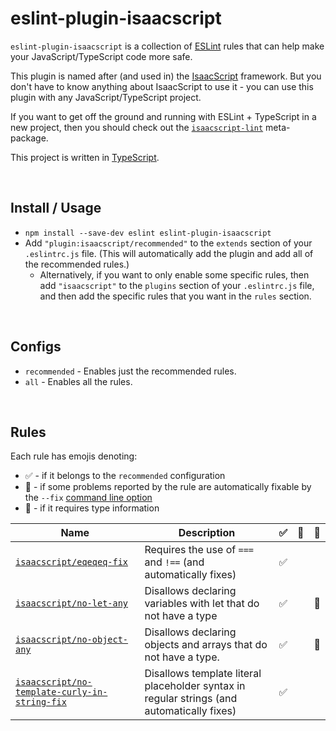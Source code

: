 # eslint-plugin-isaacscript

`eslint-plugin-isaacscript` is a collection of [ESLint](https://eslint.org/) rules that can help make your JavaScript/TypeScript code more safe.

This plugin is named after (and used in) the [IsaacScript](https://isaacscript.github.io/) framework. But you don't have to know anything about IsaacScript to use it - you can use this plugin with any JavaScript/TypeScript project.

If you want to get off the ground and running with ESLint + TypeScript in a new project, then you should check out the [`isaacscript-lint`](https://github.com/IsaacScript/isaacscript-lint) meta-package.

This project is written in [TypeScript](https://www.typescriptlang.org/).

<br>

## Install / Usage

- `npm install --save-dev eslint eslint-plugin-isaacscript`
- Add `"plugin:isaacscript/recommended"` to the `extends` section of your `.eslintrc.js` file. (This will automatically add the plugin and add all of the recommended rules.)
  - Alternatively, if you want to only enable some specific rules, then add `"isaacscript"` to the `plugins` section of your `.eslintrc.js` file, and then add the specific rules that you want in the `rules` section.

<br>

## Configs

- `recommended` - Enables just the recommended rules.
- `all` - Enables all the rules.

<br>

## Rules

Each rule has emojis denoting:

- :white_check_mark: - if it belongs to the `recommended` configuration
- :wrench: - if some problems reported by the rule are automatically fixable by the `--fix` [command line option](https://eslint.org/docs/user-guide/command-line-interface#fixing-problems)
- :thought_balloon: - if it requires type information

| Name                                                                                             | Description                                                                                | :white_check_mark: | :wrench: | :thought_balloon: |
| ------------------------------------------------------------------------------------------------ | ------------------------------------------------------------------------------------------ | ------------------ | -------- | ----------------- |
| [`isaacscript/eqeqeq-fix`](./docs/rules/eqeqeq-fix.md)                                           | Requires the use of `===` and `!==` (and automatically fixes)                              | :white_check_mark: |          |                   |
| [`isaacscript/no-let-any`](./docs/rules/no-let-any.md)                                           | Disallows declaring variables with let that do not have a type                             | :white_check_mark: |          | :thought_balloon: |
| [`isaacscript/no-object-any`](./docs/rules/no-object-any.md)                                     | Disallows declaring objects and arrays that do not have a type.                            | :white_check_mark: |          | :thought_balloon: |
| [`isaacscript/no-template-curly-in-string-fix`](./docs/rules/no-template-curly-in-string-fix.md) | Disallows template literal placeholder syntax in regular strings (and automatically fixes) | :white_check_mark: |          |                   |

